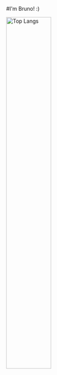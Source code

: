 #I'm Bruno! :)

<img alt="Top Langs" align="left" width="49%" src="https://github-readme-stats-git-masterrstaa-rickstaa.vercel.app/api/top-langs/?username=silenciopz&layout=compact"/>
